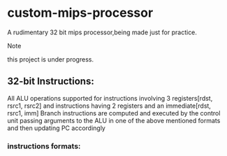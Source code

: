 # custom-mips-processor
A rudimentary 32 bit mips processor,being made just for practice.

>[!Note]
>this project is under progress. 


## 32-bit Instructions: 
All ALU operations supported for instructions involving 3 registers[rdst, rsrc1, rsrc2] and instructions having 2 registers and an immediate[rdst, rsrc1, imm]
Branch instructions are computed and executed by the control unit passing arguments to the ALU in one of the above mentioned formats and then updating PC accordingly

### instructions formats: 
